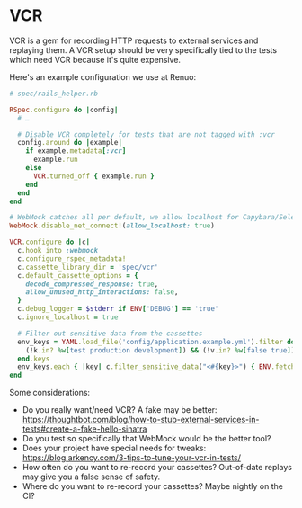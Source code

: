 # VCR

VCR is a gem for recording HTTP requests to external services and replaying them.
A VCR setup should be very specifically tied to the tests which need VCR because it's quite expensive.

Here's an example configuration we use at Renuo:

```rb
# spec/rails_helper.rb

RSpec.configure do |config|
  # …

  # Disable VCR completely for tests that are not tagged with :vcr
  config.around do |example|
    if example.metadata[:vcr]
      example.run
    else
      VCR.turned_off { example.run }
    end
  end
end

# WebMock catches all per default, we allow localhost for Capybara/Selenium
WebMock.disable_net_connect!(allow_localhost: true)

VCR.configure do |c|
  c.hook_into :webmock
  c.configure_rspec_metadata!
  c.cassette_library_dir = 'spec/vcr'
  c.default_cassette_options = {
    decode_compressed_response: true,
    allow_unused_http_interactions: false,
  }
  c.debug_logger = $stderr if ENV['DEBUG'] == 'true'
  c.ignore_localhost = true

  # Filter out sensitive data from the cassettes
  env_keys = YAML.load_file('config/application.example.yml').filter do |k, v|
    (!k.in? %w[test production development]) && (!v.in? %w[false true])
  end.keys
  env_keys.each { |key| c.filter_sensitive_data("<#{key}>") { ENV.fetch(key, nil) } }
end
```

Some considerations:
* Do you really want/need VCR? A fake may be better: https://thoughtbot.com/blog/how-to-stub-external-services-in-tests#create-a-fake-hello-sinatra
* Do you test so specifically that WebMock would be the better tool?
* Does your project have special needs for tweaks: https://blog.arkency.com/3-tips-to-tune-your-vcr-in-tests/
* How often do you want to re-record your cassettes? Out-of-date replays may give you a false sense of safety.
* Where do you want to re-record your cassettes? Maybe nightly on the CI?

